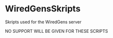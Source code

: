 # WiredGensSkripts
Skripts used for the WiredGens server

NO SUPPORT WILL BE GIVEN FOR THESE SCRIPTS
